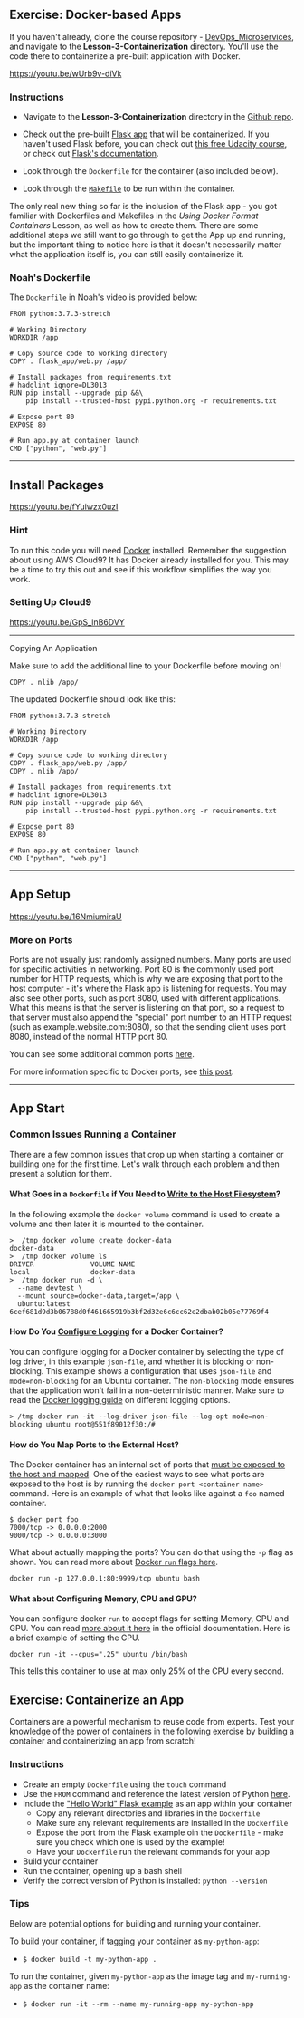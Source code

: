 ## Exercise: Docker-based Apps

If you haven't already, clone the course repository - [DevOps\_Microservices](https://github.com/udacity/DevOps_Microservices), and navigate to the **Lesson-3-Containerization** directory. You'll use the code there to containerize a pre-built application with Docker.

https://youtu.be/wUrb9v-diVk

### Instructions

* Navigate to the **Lesson-3-Containerization** directory in the [Github repo](https://github.com/udacity/DevOps_Microservices).

* Check out the pre-built [Flask app](https://github.com/udacity/DevOps_Microservices/tree/master/Lesson-3-Containerization/flask_app) that will be containerized. If you haven't used Flask before, you can check out [this free Udacity course](https://www.udacity.com/course/full-stack-foundations--ud088), or check out [Flask's documentation](https://palletsprojects.com/p/flask/).

* Look through the `Dockerfile` for the container (also included below).

* Look through the [`Makefile`](https://github.com/udacity/DevOps_Microservices/blob/master/Lesson-3-Containerization/Makefile) to be run within the container.

The only real new thing so far is the inclusion of the Flask app - you got familiar with Dockerfiles and Makefiles in the _Using Docker Format Containers_ Lesson, as well as how to create them. There are some additional steps we still want to go through to get the App up and running, but the important thing to notice here is that it doesn't necessarily matter what the application itself is, you can still easily containerize it.

### Noah's Dockerfile

The `Dockerfile` in Noah's video is provided below:

```
FROM python:3.7.3-stretch

# Working Directory
WORKDIR /app

# Copy source code to working directory
COPY . flask_app/web.py /app/

# Install packages from requirements.txt
# hadolint ignore=DL3013
RUN pip install --upgrade pip &&\
    pip install --trusted-host pypi.python.org -r requirements.txt

# Expose port 80
EXPOSE 80

# Run app.py at container launch
CMD ["python", "web.py"]
```

___


## Install Packages

https://youtu.be/fYuiwzx0uzI

### Hint

To run this code you will need [Docker](https://docs.docker.com/install/) installed. Remember the suggestion about using AWS Cloud9? It has Docker already installed for you. This may be a time to try this out and see if this workflow simplifies the way you work.

### Setting Up Cloud9

https://youtu.be/GpS_lnB6DVY

___


Copying An Application

Make sure to add the additional line to your Dockerfile before moving on!

`COPY . nlib /app/`

The updated Dockerfile should look like this:

``` 
FROM python:3.7.3-stretch

# Working Directory
WORKDIR /app

# Copy source code to working directory
COPY . flask_app/web.py /app/
COPY . nlib /app/

# Install packages from requirements.txt
# hadolint ignore=DL3013
RUN pip install --upgrade pip &&\
    pip install --trusted-host pypi.python.org -r requirements.txt

# Expose port 80
EXPOSE 80

# Run app.py at container launch
CMD ["python", "web.py"]
```

___

## App Setup

https://youtu.be/16NmiumiraU

### More on Ports

Ports are not usually just randomly assigned numbers. Many ports are used for specific activities in networking. Port 80 is the commonly used port number for HTTP requests, which is why we are exposing that port to the host computer - it's where the Flask app is listening for requests. You may also see other ports, such as port 8080, used with different applications. What this means is that the server is listening on that port, so a request to that server must also append the "special" port number to an HTTP request (such as example.website.com:8080), so that the sending client uses port 8080, instead of the normal HTTP port 80\.

You can see some additional common ports [here](https://www.utilizewindows.com/list-of-common-network-port-numbers/).

For more information specific to Docker ports, see [this post](https://runnable.com/docker/binding-docker-ports).

___


## App Start

### Common Issues Running a Container

There are a few common issues that crop up when starting a container or building one for the first time. Let's walk through each problem and then present a solution for them.

#### What Goes in a `Dockerfile` if You Need to [Write to the Host Filesystem](https://docs.docker.com/storage/volumes/)?

In the following example the `docker volume` command is used to create a volume and then later it is mounted to the container.
    
``` 
>  /tmp docker volume create docker-data
docker-data
>  /tmp docker volume ls
DRIVER              VOLUME NAME
local               docker-data
>  /tmp docker run -d \
  --name devtest \
  --mount source=docker-data,target=/app \
  ubuntu:latest
6cef681d9d3b06788d0f461665919b3bf2d32e6c6cc62e2dbab02b05e77769f4
``` 

#### How Do You [Configure Logging](https://docs.docker.com/config/containers/logging/configure/) for a Docker Container?

You can configure logging for a Docker container by selecting the type of log driver, in this example `json-file`, and whether it is blocking or non-blocking. This example shows a configuration that uses `json-file` and `mode=non-blocking` for an Ubuntu container. The `non-blocking` mode ensures that the application won't fail in a non-deterministic manner. Make sure to read the [Docker logging guide](https://docs.docker.com/config/containers/logging/configure/) on different logging options.
```
> /tmp docker run -it --log-driver json-file --log-opt mode=non-blocking ubuntu root@551f89012f30:/#
```    

#### How do You Map Ports to the External Host?

The Docker container has an internal set of ports that [must be exposed to the host and mapped](https://docs.docker.com/engine/reference/commandline/port/). One of the easiest ways to see what ports are exposed to the host is by running the `docker port <container name>` command. Here is an example of what that looks like against a `foo` named container.
    
```
$ docker port foo
7000/tcp -> 0.0.0.0:2000
9000/tcp -> 0.0.0.0:3000
``` 

What about actually mapping the ports? You can do that using the `-p` flag as shown. You can read more about [Docker `run` flags here](https://docs.docker.com/engine/reference/commandline/run/).
    
    docker run -p 127.0.0.1:80:9999/tcp ubuntu bash 

#### What about Configuring Memory, CPU and GPU?

You can configure docker `run` to accept flags for setting Memory, CPU and GPU. You can read [more about it here](https://docs.docker.com/config/containers/resource_constraints/) in the official documentation. Here is a brief example of setting the CPU.
    
    docker run -it --cpus=".25" ubuntu /bin/bash 

This tells this container to use at max only 25% of the CPU every second.

## Exercise: Containerize an App

Containers are a powerful mechanism to reuse code from experts. Test your knowledge of the power of containers in the following exercise by building a container and containerizing an app from scratch!

### Instructions

* Create an empty `Dockerfile` using the `touch` command
* Use the `FROM` command and reference the latest version of Python [here](https://hub.docker.com/_/python).
* Include the ["Hello World" Flask example](https://palletsprojects.com/p/flask/) as an app within your container
  * Copy any relevant directories and libraries in the `Dockerfile`
  * Make sure any relevant requirements are installed in the `Dockerfile`
  * Expose the port from the Flask example oin the `Dockerfile` - make sure you check which one is used by the example!
  * Have your `Dockerfile` run the relevant commands for your app
* Build your container
* Run the container, opening up a bash shell
* Verify the correct version of Python is installed: `python --version`

### Tips

Below are potential options for building and running your container.

To build your container, if tagging your container as `my-python-app`:

* `$ docker build -t my-python-app .`

To run the container, given `my-python-app` as the image tag and `my-running-app` as the container name:

* `$ docker run -it --rm --name my-running-app my-python-app`